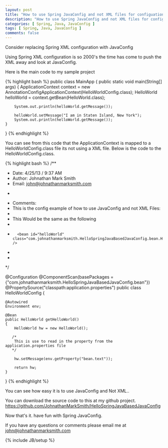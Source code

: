 ```yaml
---
layout: post
title: "How to use Spring JavaConfig and not XML files for configuation"
description: "How to use Spring JavaConfig and not XML files for configuation"
categories: [ Spring, Java, JavaConfig ]
tags: [ Spring, Java, JavaConfig ]
comments: false
---
```


Consider replacing Spring XML configuration with JavaConfig

Using Spring XML configuration is so 2000's the time has come to push the XML away and look at JavaConfig.

Here is the main code to my sample project

{% highlight bash %}
public class MainApp
{
    public static void main(String[] args)
    {
        ApplicationContext context = new AnnotationConfigApplicationContext(HelloWorldConfig.class);
        HelloWorld helloWorld = context.getBean(HelloWorld.class);


        System.out.println(helloWorld.getMessage());

        helloWorld.setMessage("I am in Staten Island, New York");
        System.out.println(helloWorld.getMessage());
    }
}
{% endhighlight %}

You can see from this code that the ApplicationContext is mapped to a HelloWorldConfig.class file its not using a XML file.  Below is the code to the HelloWorldConfig.class.

{% highlight bash %}
/**
 * Date:   4/25/13 / 9:37 AM
 * Author: Johnathan Mark Smith
 * Email:  john@johnathanmarksmith.com
 * <p/>
 * Comments:
 *    This is the config example of how to use JavaConfig and not XML Files:
 *
 *    This Would be the same as the following
 *    <beans>
 *       <bean id="helloWorld" class="com.johnathanmarksmith.HelloSpringJavaBasedJavaConfig.bean.HelloWorld" />
 *    </beans>
 *
 */

@Configuration
@ComponentScan(basePackages = {"com.johnathanmarksmith.HelloSpringJavaBasedJavaConfig.bean"})
@PropertySource("classpath:application.properties")
public class HelloWorldConfig
{

    @Autowired
    Environment env;

    @Bean
    public HelloWorld getHelloWorld()
    {
        HelloWorld hw = new HelloWorld();

       /*
        This is use to read in the property from the application.properties file
       */

        hw.setMessage(env.getProperty("bean.text"));

        return hw;
    }
}
{% endhighlight %}

You can see how easy it is to use JavaConfig and Not XML.. 

You can download the source code to this at my github project. 
<a href="https://github.com/JohnathanMarkSmith/HelloSpringJavaBasedJavaConfig">https://github.com/JohnathanMarkSmith/HelloSpringJavaBasedJavaConfig</a>

Now that's it. have fun with Spring JavaConfig. 

If you have any questions or comments please email me at <a href="mailto:john@johnathanmarksmith.com">john@johnathanmarksmith.com</a>

 

{% include JB/setup %}
